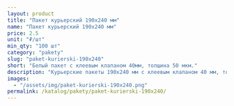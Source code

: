 ```yaml
---
layout: product
title: "Пакет курьерский 190x240 мм"
name: "Пакет курьерский 190x240 мм"
price: 2.5
unit: "₽/шт"
min_qty: "100 шт"
category: "pakety"
slug: "paket-kurierski-190x240"
short: "Белый пакет с клеевым клапаном 40мм, толщина 50 мкм."
description: "Курьерские пакеты 190х240 мм с клеевым клапаном 40 мм, толщина 50 мкм. Прочные упаковочные пакеты для отправки и доставки товаров. Купить оптом в Екатеринбурге с доставкой по России."
images:
  - "/assets/img/paket-kurierski-190x240.png"
permalink: /katalog/pakety/paket-kurierski-190x240/
---
```

